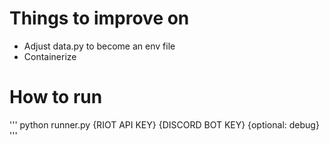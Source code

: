 # Things to improve on

- Adjust data.py to become an env file
- Containerize

# How to run

'''
python runner.py {RIOT API KEY} {DISCORD BOT KEY} {optional: debug}
'''